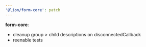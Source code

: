 ```yaml
---
'@lion/form-core': patch
---
```


**form-core**:

- cleanup group > child descriptions on disconnectedCallback
- reenable tests

